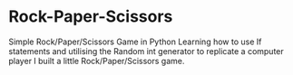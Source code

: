 # Rock-Paper-Scissors
Simple Rock/Paper/Scissors Game in Python
 Learning how to use If statements and utilising the Random int generator to replicate a computer player I built a little Rock/Paper/Scissors game.
